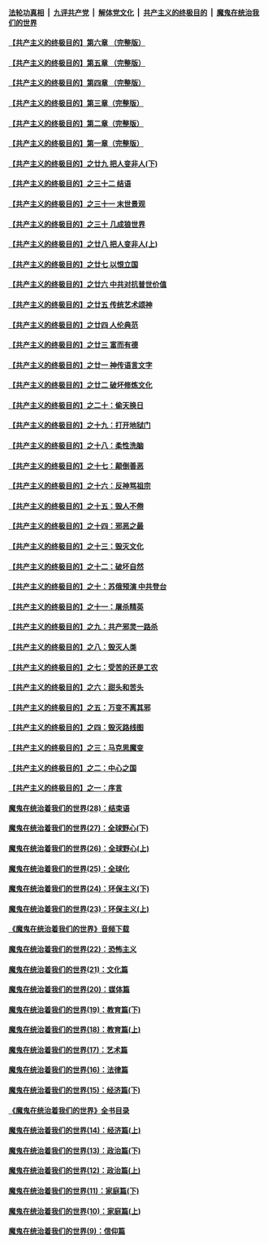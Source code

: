 ####  [法轮功真相](../../../../basic/blob/master/README.md?t=07021502) &nbsp;|&nbsp; [九评共产党](../../../../9ping.md/blob/master/README.md?t=07021502) &nbsp;|&nbsp; [解体党文化](../../../../jtdwh.md/blob/master/README.md?t=07021502)  &nbsp;|&nbsp; [共产主义的终极目的](../../../../gczydzjmd.md/blob/master/README.md?t=07021502) &nbsp;|&nbsp; [魔鬼在统治我们的世界](../../../../mgztzwmdsj.md/blob/master/README.md?t=07021502) 

#### [【共产主义的终极目的】第六章 （完整版）](../pages/nsc422/n11428913.md?t=07021502) 

#### [【共产主义的终极目的】第五章 （完整版）](../pages/nsc422/n11428912.md?t=07021502) 

#### [【共产主义的终极目的】第四章 （完整版）](../pages/nsc422/n11428907.md?t=07021502) 

#### [【共产主义的终极目的】第三章（完整版）](../pages/nsc422/n11428848.md?t=07021502) 

#### [【共产主义的终极目的】第二章（完整版）](../pages/nsc422/n11428831.md?t=07021502) 

#### [【共产主义的终极目的】第一章（完整版）](../pages/nsc422/n11417651.md?t=07021502) 

#### [【共产主义的终极目的】之廿九 把人变非人(下)](../pages/nsc422/n11344140.md?t=07021502) 

#### [【共产主义的终极目的】之三十二 结语](../pages/nsc422/n11360535.md?t=07021502) 

#### [【共产主义的终极目的】之三十一 末世景观](../pages/nsc422/n11351129.md?t=07021502) 

#### [【共产主义的终极目的】之三十 几成狼世界](../pages/nsc422/n11348280.md?t=07021502) 

#### [【共产主义的终极目的】之廿八 把人变非人(上)](../pages/nsc422/n11340492.md?t=07021502) 

#### [【共产主义的终极目的】之廿七 以恨立国](../pages/nsc422/n11336944.md?t=07021502) 

#### [【共产主义的终极目的】之廿六 中共对抗普世价值](../pages/nsc422/n11324785.md?t=07021502) 

#### [【共产主义的终极目的】之廿五 传统艺术颂神](../pages/nsc422/n11296396.md?t=07021502) 

#### [【共产主义的终极目的】之廿四 人伦典范](../pages/nsc422/n11296397.md?t=07021502) 

#### [【共产主义的终极目的】之廿三 富而有德](../pages/nsc422/n11283598.md?t=07021502) 

#### [【共产主义的终极目的】之廿一 神传语言文字](../pages/nsc422/n11263265.md?t=07021502) 

#### [【共产主义的终极目的】之廿二 破坏修炼文化](../pages/nsc422/n11245728.md?t=07021502) 

#### [【共产主义的终极目的】之二十：偷天换日](../pages/nsc422/n11238846.md?t=07021502) 

#### [【共产主义的终极目的】之十九：打开地狱门](../pages/nsc422/n11206376.md?t=07021502) 

#### [【共产主义的终极目的】之十八：柔性洗脑](../pages/nsc422/n11199994.md?t=07021502) 

#### [【共产主义的终极目的】之十七：颠倒善恶](../pages/nsc422/n11179782.md?t=07021502) 

#### [【共产主义的终极目的】之十六：反神骂祖宗](../pages/nsc422/n11166798.md?t=07021502) 

#### [【共产主义的终极目的】之十五：毁人不倦](../pages/nsc422/n11166792.md?t=07021502) 

#### [【共产主义的终极目的】之十四：邪恶之最](../pages/nsc422/n11150249.md?t=07021502) 

#### [【共产主义的终极目的】之十三：毁灭文化](../pages/nsc422/n11135227.md?t=07021502) 

#### [【共产主义的终极目的】之十二：破坏自然](../pages/nsc422/n11135214.md?t=07021502) 

#### [【共产主义的终极目的】之十：苏俄预演 中共登台](../pages/nsc422/n11118424.md?t=07021502) 

#### [【共产主义的终极目的】之十一：屠杀精英](../pages/nsc422/n11118442.md?t=07021502) 

#### [【共产主义的终极目的】之九：共产邪灵一路杀](../pages/nsc422/n11114139.md?t=07021502) 

#### [【共产主义的终极目的】之八：毁灭人类](../pages/nsc422/n11108503.md?t=07021502) 

#### [【共产主义的终极目的】之七：受苦的还是工农](../pages/nsc422/n11101809.md?t=07021502) 

#### [【共产主义的终极目的】之六：甜头和苦头](../pages/nsc422/n11096971.md?t=07021502) 

#### [【共产主义的终极目的】之五：万变不离其邪](../pages/nsc422/n11091285.md?t=07021502) 

#### [【共产主义的终极目的】之四：毁灭路线图](../pages/nsc422/n11086284.md?t=07021502) 

#### [【共产主义的终极目的】之三：马克思魔变](../pages/nsc422/n11061941.md?t=07021502) 

#### [【共产主义的终极目的】之二：中心之国](../pages/nsc422/n11047728.md?t=07021502) 

#### [【共产主义的终极目的】之一：序言](../pages/nsc422/n11086077.md?t=07021502) 

#### [魔鬼在统治着我们的世界(28)：结束语](../pages/nsc422/n10936246.md?t=07021502) 

#### [魔鬼在统治着我们的世界(27)：全球野心(下)](../pages/nsc422/n10928319.md?t=07021502) 

#### [魔鬼在统治着我们的世界(26)：全球野心(上)](../pages/nsc422/n10900318.md?t=07021502) 

#### [魔鬼在统治着我们的世界(25)：全球化](../pages/nsc422/n10788205.md?t=07021502) 

#### [魔鬼在统治着我们的世界(24)：环保主义(下)](../pages/nsc422/n10695307.md?t=07021502) 

#### [魔鬼在统治着我们的世界(23)：环保主义(上)](../pages/nsc422/n10688613.md?t=07021502) 

#### [《魔鬼在统治着我们的世界》音频下载](../pages/nsc422/n10635553.md?t=07021502) 

#### [魔鬼在统治着我们的世界(22)：恐怖主义](../pages/nsc422/n10614727.md?t=07021502) 

#### [魔鬼在统治着我们的世界(21)：文化篇](../pages/nsc422/n10597706.md?t=07021502) 

#### [魔鬼在统治着我们的世界(20)：媒体篇](../pages/nsc422/n10586579.md?t=07021502) 

#### [魔鬼在统治着我们的世界(19)：教育篇(下)](../pages/nsc422/n10564808.md?t=07021502) 

#### [魔鬼在统治着我们的世界(18)：教育篇(上)](../pages/nsc422/n10526970.md?t=07021502) 

#### [魔鬼在统治着我们的世界(17)：艺术篇](../pages/nsc422/n10499093.md?t=07021502) 

#### [魔鬼在统治着我们的世界(16)：法律篇](../pages/nsc422/n10485969.md?t=07021502) 

#### [魔鬼在统治着我们的世界(15)：经济篇(下)](../pages/nsc422/n10469975.md?t=07021502) 

#### [《魔鬼在统治着我们的世界》全书目录](../pages/nsc422/n10464261.md?t=07021502) 

#### [魔鬼在统治着我们的世界(14)：经济篇(上)](../pages/nsc422/n10457370.md?t=07021502) 

#### [魔鬼在统治着我们的世界(13)：政治篇(下)](../pages/nsc422/n10448270.md?t=07021502) 

#### [魔鬼在统治着我们的世界(12)：政治篇(上)](../pages/nsc422/n10444576.md?t=07021502) 

#### [魔鬼在统治着我们的世界(11)：家庭篇(下)](../pages/nsc422/n10440961.md?t=07021502) 

#### [魔鬼在统治着我们的世界(10)：家庭篇(上)](../pages/nsc422/n10435448.md?t=07021502) 

#### [魔鬼在统治着我们的世界(9)：信仰篇](../pages/nsc422/n10432159.md?t=07021502) 

